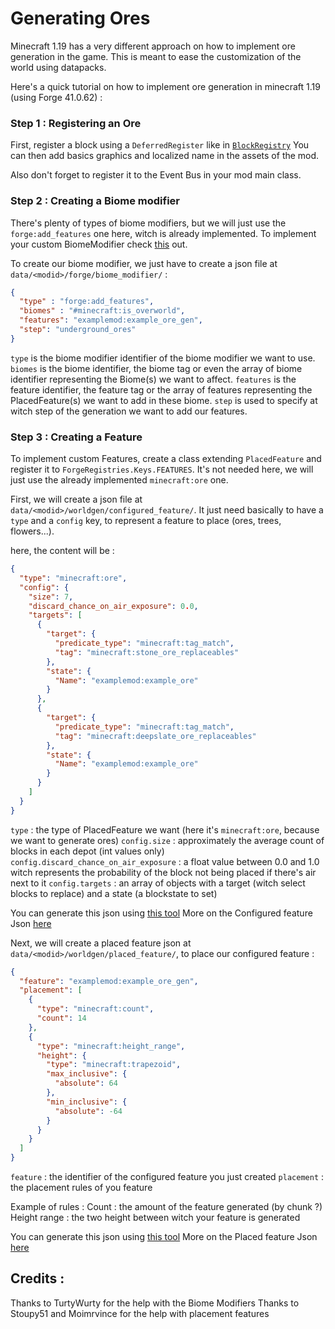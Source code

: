# Generating Ores

Minecraft 1.19 has a very different approach on how to implement ore generation in the game. 
This is meant to ease the customization of the world using datapacks.<br/>

Here's a quick tutorial on how to implement ore generation in minecraft 1.19 (using Forge 41.0.62) :

### Step 1 : Registering an Ore

First, register a block using a `DeferredRegister` like in [`BlockRegistry`](https://github.com/Comdec35000/Minecraft_Ore_Gen_1.19_Example/blob/master/src/main/java/fr/comdec/examplemod/registry/BlockRegistry.java)
You can then add basics graphics and localized name in the assets of the mod.

Also don't forget to register it to the Event Bus in your mod main class.

### Step 2 : Creating a Biome modifier

There's plenty of types of biome modifiers, but we will just use the `forge:add_features` one here, witch is already implemented.
To implement your custom BiomeModifier check [this](https://forge.gemwire.uk/wiki/Biome_Modifiers) out.

To create our biome modifier, we just have to create a json file at `data/<modid>/forge/biome_modifier/` :
````json
{
  "type" : "forge:add_features",
  "biomes" : "#minecraft:is_overworld",
  "features": "examplemod:example_ore_gen",
  "step": "underground_ores"
}
````

`type` is the biome modifier identifier of the biome modifier we want to use. 
`biomes` is the biome identifier, the biome tag or even the array of biome identifier representing the Biome(s) we want to affect. 
`features` is the feature identifier, the feature tag or the array of features representing the PlacedFeature(s) we want to add in these biome.
`step` is used to specify at witch step of the generation we want to add our features.


### Step 3 : Creating a Feature

To implement custom Features, create a class extending `PlacedFeature` and register it to  `ForgeRegistries.Keys.FEATURES`.
It's not needed here, we will just use the already implemented `minecraft:ore` one.

First, we will create a json file at `data/<modid>/worldgen/configured_feature/`.
It just need basically to have a `type` and a `config` key, to represent a feature to place (ores, trees, flowers...).

here, the content will be : 

````json
{
  "type": "minecraft:ore",
  "config": {
    "size": 7,
    "discard_chance_on_air_exposure": 0.0,
    "targets": [
      {
        "target": {
          "predicate_type": "minecraft:tag_match",
          "tag": "minecraft:stone_ore_replaceables"
        },
        "state": {
          "Name": "examplemod:example_ore"
        }
      },
      {
        "target": {
          "predicate_type": "minecraft:tag_match",
          "tag": "minecraft:deepslate_ore_replaceables"
        },
        "state": {
          "Name": "examplemod:example_ore"
        }
      }
    ]
  }
}
````

`type` : the type of PlacedFeature we want (here it's `minecraft:ore`, because we want to generate ores)
`config.size` : approximately the average count of blocks in each depot (int values only)
`config.discard_chance_on_air_exposure` : a float value between 0.0 and 1.0 witch represents the probability of the block not being placed if there's air next to it
`config.targets` : an array of objects with a target (witch select blocks to replace) and a state (a blockstate to set)

You can generate this json using [this tool](https://misode.github.io/worldgen/feature/?version=1.19)
More on the Configured feature Json [here](https://minecraft.fandom.com/wiki/Configured_feature)


Next, we will create a placed feature json at `data/<modid>/worldgen/placed_feature/`, to place our configured feature :
```json
{
  "feature": "examplemod:example_ore_gen",
  "placement": [
    {
      "type": "minecraft:count",
      "count": 14
    },
    {
      "type": "minecraft:height_range",
      "height": {
        "type": "minecraft:trapezoid",
        "max_inclusive": {
          "absolute": 64
        },
        "min_inclusive": {
          "absolute": -64
        }
      }
    }
  ]
}
```

`feature` : the identifier of the configured feature you just created
`placement` : the placement rules of you feature

Example of rules : 
 Count : the amount of the feature generated (by chunk ?)
 Height range : the two height between witch your feature is generated

You can generate this json using [this tool](https://misode.github.io/worldgen/placed-feature/?version=1.19)
More on the Placed feature Json [here](https://minecraft.fandom.com/wiki/Placed_feature)

## Credits :

Thanks to TurtyWurty for the help with the Biome Modifiers
Thanks to Stoupy51 and Moimrvince for the help with placement features